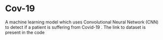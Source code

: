 # Cov-19
A machine learning model which uses Convolutional Neural Network (CNN) to detect if a patient is suffering from Covid-19 . The link to dataset is present in the code
